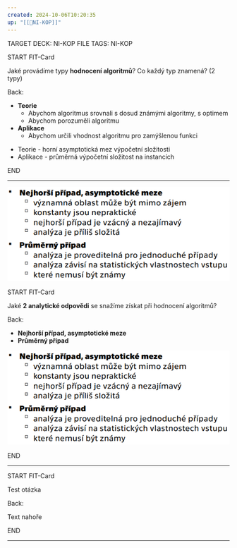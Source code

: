 ```yaml
---
created: 2024-10-06T10:20:35
up: "[[📖NI-KOP]]"
---
```


TARGET DECK: NI-KOP
FILE TAGS: NI-KOP

START
FIT-Card

Jaké provádíme typy **hodnocení algoritmů**? Co každý typ znamená? (2 typy)

Back:

- **Teorie**
	- Abychom algoritmus srovnali s dosud známými algoritmy, s optimem
	- Abychom porozuměli algoritmu
- **Aplikace**
	- Abychom určili vhodnost algoritmu pro zamýšlenou funkci

<!-- ExampleStart -->
- Teorie - horní asymptotická mez výpočetní složitosti
- Aplikace - průměrná výpočetní složitost na instancích
<!-- ExampleEnd -->
<!--ID: 1728204724953-->

END

---


![](../../Assets/Pasted%20image%2020241006132512.png)


START
FIT-Card

Jaké **2 analytické odpovědi** se snažíme získat při hodnocení algoritmů? 

Back:

- **Nejhorší případ, asymptotické meze**
- **Průměrný případ**

<!-- DetailInfoStart -->
![](../../Assets/Pasted%20image%2020241006132512.png)
<!-- DetailInfoEnd -->
<!--ID: 1728205164742-->

END

---


START
FIT-Card

Test otázka

Back:

Text nahoře
<!--ID: 1728222348180-->
END

---
